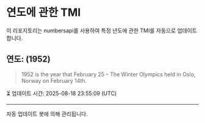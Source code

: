 
# 연도에 관한 TMI

이 리포지토리는 numbersapi를 사용하여 특정 년도에 관한 TMI를 자동으로 업데이트합니다.

## 연도: (1952)
> 1952 is the year that February 25 – The Winter Olympics held in Oslo, Norway on February 14th.

⏳ 업데이트 시간: 2025-08-18 23:55:09 (UTC)

---
자동 업데이트 봇에 의해 관리됩니다.
